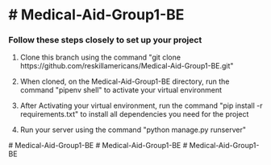 <h1># Medical-Aid-Group1-BE</h1>
<h3>Follow these steps closely to set up your project</h3>
<ol>
	<li><p>Clone this branch using the command "git clone https://github.com/reskillamericans/Medical-Aid-Group1-BE.git"</p> </li>
	<li> <p>When cloned, on the Medical-Aid-Group1-BE directory, run the command  "pipenv shell" to activate your virtual environment</p> </li>
	<li><p>After Activating your virtual environment, run the command "pip install -r requirements.txt" to install all dependencies you need for the project</p> </li>
	<li> <p>Run your server using the command "python manage.py runserver"</p> </li>
</ol>
# Medical-Aid-Group1-BE
# Medical-Aid-Group1-BE
# Medical-Aid-Group1-BE
